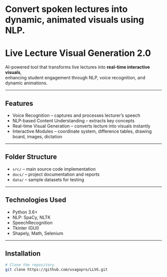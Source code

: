 # Convert spoken lectures into dynamic, animated visuals using NLP.

# Live Lecture Visual Generation 2.0

AI-powered tool that transforms live lectures into **real-time interactive visuals**,  
enhancing student engagement through NLP, voice recognition, and dynamic animations.

---

##  Features
-  Voice Recognition – captures and processes lecturer’s speech  
-  NLP-based Content Understanding – extracts key concepts  
-  Real-time Visual Generation – converts lecture into visuals instantly  
-  Interactive Modules – coordinate system, difference tables, drawing board, images, dictation  

---

##  Folder Structure
- `src/` – main source code implementation  
- `docs/` – project documentation and reports  
- `data/` – sample datasets for testing  

---

##  Technologies Used
- Python 3.6+  
- NLP: SpaCy, NLTK  
- SpeechRecognition  
- Tkinter (GUI)  
- Shapely, Math, Selenium  

---

##  Installation
```bash
# Clone the repository
git clone https://github.com/usagopro/LLVG.git

